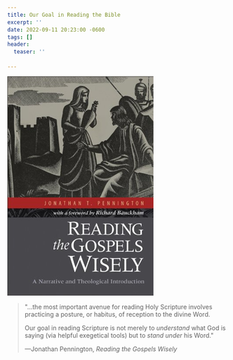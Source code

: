 ```yaml
---
title: Our Goal in Reading the Bible
excerpt: ''
date: 2022-09-11 20:23:00 -0600
tags: []
header:
  teaser: ''

---
```

![](/assets/images/rgw.jpg)

> "...the most important avenue for reading Holy Scripture involves practicing a posture, or habitus, of reception to the divine Word.
>
> Our goal in reading Scripture is not merely to _understand_ what God is saying (via helpful exegetical tools) but to _stand under_ his Word."
>
>  —Jonathan Pennington, _Reading the Gospels Wisely_